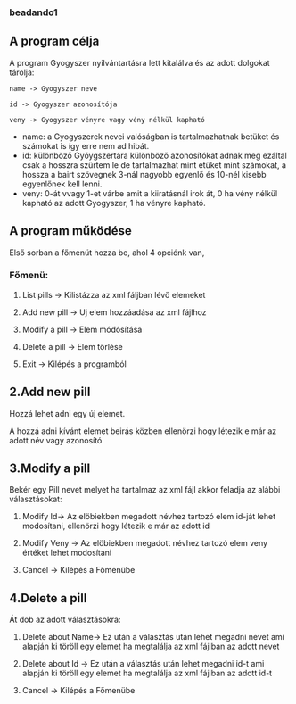 ### beadando1
## A program célja

A program Gyogyszer nyilvántartásra lett kitalálva és az adott dolgokat tárolja:
 

    name -> Gyogyszer neve

    id -> Gyogyszer azonosítója

    veny -> Gyogyszer vényre vagy vény nélkül kapható

 
* name: a Gyogyszerek nevei valóságban is tartalmazhatnak betüket és számokat is így erre nem ad hibát.
* id: különböző Gyóygszertára különböző azonosítókat adnak meg ezáltal csak a hosszra szürtem le de tartalmazhat mint etüket mint számokat, a hossza a bairt szövegnek 3-nál nagyobb egyenlő és 10-nél kisebb egyenlőnek kell lenni.
*	veny: 0-át vvagy 1-et várbe amit a kiiratásnál irok át, 0 ha vény nélkül kapható az adott Gyogyszer, 1 ha vényre kapható.

## A program működése

Első sorban a főmenüt hozza be, ahol 4 opciónk van,

### Főmenü:
1.	List pills  -> Kilistázza az xml fáljban lévő elemeket
2.	Add new pill -> Uj elem hozzáadása az xml fájlhoz
3.	Modify a pill -> Elem módósítása
4.	Delete a pill -> Elem törlése

0.	Exit -> Kilépés a programból

## 2.Add new pill

Hozzá lehet adni egy új elemet.

A hozzá adni kívánt elemet beirás közben ellenörzi hogy létezik e már az adott név vagy azonosító

## 3.Modify a pill

Bekér egy Pill nevet melyet ha tartalmaz az xml fájl akkor feladja az alábbi választásokat:
1.	Modify Id-> Az elöbiekben megadott névhez tartozó elem id-ját lehet modosítani, ellenörzi hogy létezik e már az adott id
2.	Modify Veny -> Az elöbiekben megadott névhez tartozó elem veny értéket lehet modosítani

0.	Cancel -> Kilépés a Főmenübe

## 4.Delete a pill

Át dob az adott választásokra:

1.	Delete about Name-> Ez után a választás után lehet megadni nevet ami alapján ki töröll egy elemet ha megtalálja az xml fájlban az adott nevet
2.	Delete about Id -> Ez után a választás után lehet megadni id-t ami alapján ki töröll egy elemet ha megtalálja az xml fájlban az adott id-t

0.	Cancel -> Kilépés a Főmenübe
